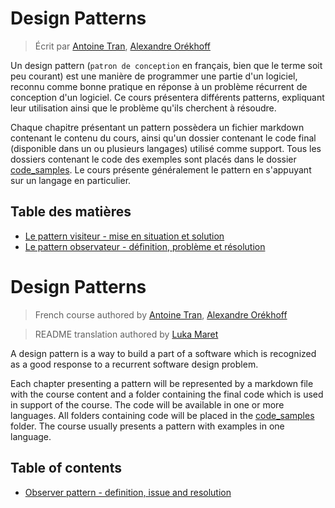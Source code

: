 # Design Patterns

> Écrit par [Antoine Tran](https://github.com/Tran-Antoine), [Alexandre Orékhoff](https://github.com/Hokkaydo)


Un design pattern (`patron de conception` en français, bien que le terme soit peu courant) est une manière de programmer une partie d'un logiciel, reconnu comme bonne pratique en réponse à un problème récurrent de conception d'un logiciel.
Ce cours présentera différents patterns, expliquant leur utilisation ainsi que le problème qu'ils cherchent à résoudre.

Chaque chapitre présentant un pattern possèdera un fichier markdown contenant le contenu du cours, ainsi qu'un dossier contenant le code final (disponible dans un ou plusieurs langages) utilisé comme support. Tous les dossiers contenant le code des exemples sont placés dans le dossier [code_samples](code_samples). Le cours présente généralement le pattern en s'appuyant sur un langage en particulier.

## Table des matières

- [Le pattern visiteur - mise en situation et solution](fr/VISITEUR_PATTERN.md)
- [Le pattern observateur - définition, problème et résolution](fr/OBSERVATEUR_PATTERN.md)

# Design Patterns

> French course authored by [Antoine Tran](https://github.com/Tran-Antoine), [Alexandre Orékhoff](https://github.com/Hokkaydo)

> README translation authored by [Luka Maret](https://github.com/LukaMrt)

A design pattern is a way to build a part of a software which is recognized as a good response to a recurrent software design problem.

Each chapter presenting a pattern will be represented by a markdown file with the course content and a folder containing the final code which is used in support of the course. The code will be available in one or more languages. All folders containing code will be placed in the [code_samples](code_samples) folder. The course usually presents a pattern with examples in one language.

## Table of contents

- [Observer pattern - definition, issue and resolution](en/OBSERVER_PATTERN.md)
